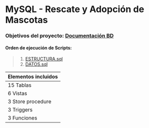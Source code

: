 # MySQL - Rescate y Adopción de Mascotas

### Objetivos del proyecto: [Documentación BD](https://github.com/Leo-Spj/SQL-CoderHouse/blob/main/Documentaci%C3%B3n%20BD.pdf)

#### Orden de ejecución de Scripts:
> 1.  [ESTRUCTURA.sql](https://github.com/Leo-Spj/SQL-CoderHouse/blob/main/ESTRUCTURA.sql)
> 2.  [DATOS.sql](https://github.com/Leo-Spj/SQL-CoderHouse/blob/main/DATOS.sql)

| Elementos incluidos|
| :----------------- |
| 15 Tablas| 
| 6 Vistas| 
| 3 Store procedure| 
| 3 Triggers| 
| 3 Funciones| 
